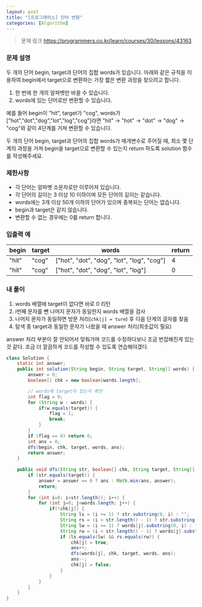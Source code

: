 ```yaml
---
layout: post
title: "[프로그래머스] 단어 변환"
categories: [Algorithm]
---
```


> 문제 링크
> <https://programmers.co.kr/learn/courses/30/lessons/43163>

### 문제 설명

두 개의 단어 begin, target과 단어의 집합 words가 있습니다. 아래와 같은 규칙을 이용하여 begin에서 target으로 변환하는 가장 짧은 변환 과정을 찾으려고 합니다.

1. 한 번에 한 개의 알파벳만 바꿀 수 있습니다.
2. words에 있는 단어로만 변환할 수 있습니다.

예를 들어 begin이 "hit", target가 "cog", words가 ["hot","dot","dog","lot","log","cog"]라면 "hit" -> "hot" -> "dot" -> "dog" -> "cog"와 같이 4단계를 거쳐 변환할 수 있습니다.

두 개의 단어 begin, target과 단어의 집합 words가 매개변수로 주어질 때, 최소 몇 단계의 과정을 거쳐 begin을 target으로 변환할 수 있는지 return 하도록 solution 함수를 작성해주세요.

### 제한사항

- 각 단어는 알파벳 소문자로만 이루어져 있습니다.
- 각 단어의 길이는 3 이상 10 이하이며 모든 단어의 길이는 같습니다.
- words에는 3개 이상 50개 이하의 단어가 있으며 중복되는 단어는 없습니다.
- begin과 target은 같지 않습니다.
- 변환할 수 없는 경우에는 0를 return 합니다.

### 입출력 예

|begin|target|words|return|
|-|-|-|-|
|"hit"|"cog"|["hot", "dot", "dog", "lot", "log", "cog"]|4|
|"hit"|"cog"|["hot", "dot", "dog", "lot", "log"]|0|

### 내 풀이

1. words 배열에 target이 없다면 바로 0 리턴
2. i번째 문자를 뺀 나머지 문자가 동일한지 words 배열을 검사
3. 나머지 문자가 동일하면 방문 처리(`chk[j] = ture`) 후 다음 단계의 글자를 찾음
4. 탐색 중 target과 동일한 문자가 나왔을 때 answer 처리(최솟값이 필요)

answer 처리 부분이 잘 안되어서 맞춰가며 코드를 수정하다보니 조금 번잡해진게 있는 것 같다. 조금 더 깔끔하게 코드를 작성할 수 있도록 연습해야겠다.

```java
class Solution {
    static int answer;
    public int solution(String begin, String target, String[] words) {
        answer = 0;
        boolean[] chk = new boolean[words.length];

        // words에 target이 있는지 확인
        int flag = 0;
        for (String w : words) {
            if(w.equals(target)) {
                flag = 1;
                break;
            }
        }
        if (flag == 0) return 0;
        int ans = 0;
        dfs(begin, chk, target, words, ans);
        return answer;
    }
    
    public void dfs(String str, boolean[] chk, String target, String[] words, int ans) {
        if (str.equals(target)) {
            answer = answer == 0 ? ans : Math.min(ans, answer);
            return;
        }
        for (int i=0; i<str.length(); i++) {
            for (int j=0; j<words.length; j++) {
                if(!chk[j]) {
                    String ls = (i >= 1) ? str.substring(0, i) : "";
                    String rs = (i < str.length() - 1) ? str.substring(i + 1) : "";
                    String lw = (i >= 1) ? words[j].substring(0, i) : "";
                    String rw = (i < str.length() - 1) ? words[j].substring(i + 1) : "";
                    if (ls.equals(lw) && rs.equals(rw)) {
                        chk[j] = true;
                        ans++;
                        dfs(words[j], chk, target, words, ans);
                        ans--;
                        chk[j] = false;
                    }
                }
            }
        }
    }
}
```